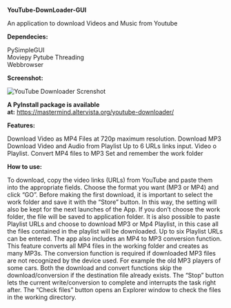 **YouTube-DownLoader-GUI**

An application to download Videos and Music from Youtube


**Dependecies:**

PySimpleGUI  
Moviepy 
Pytube 
Threading  
Webbrowser


**Screenshot:**

![YouTube Downloader Screnshot](Aspose.Words.02392d84-84ea-4a17-a3fd-99fda3114872.001.png)

**A PyInstall package is available at:** <https://mastermind.altervista.org/youtube-downloader/>


**Features:**

Download Video as MP4 Files at 720p maximum resolution.
Download MP3
Download Video and Audio from Playlist
Up to 6 URLs links input. Video o Playlist.
Convert MP4 files to MP3
Set and remember the work folder


**How to use:**

To download, copy the video links (URLs) from YouTube and paste them into the appropriate fields. Choose the format you want (MP3 or MP4) and click “GO”. Before making the first download, it is important to select the work folder and save it with the “Store” button. In this way, the setting will also be kept for the next launches of the App. If you don’t choose the work folder, the file will be saved to application folder. It is also possible to paste Playlist URLs and choose to download MP3 or Mp4 Playlist, in this case all the files contained in the playlist will be downloaded. Up to six Playlist URLs can be entered. The app also includes an MP4 to MP3 conversion function. This feature converts all MP4 files in the working folder and creates as many MP3s. The conversion function is required if downloaded MP3 files are not recognized by the device used. For example the old MP3 players of some cars. Both the download and convert functions skip the download/conversion if the destination file already exists. The “Stop” button lets the current write/conversion to complete and interrupts the task right after. The “Check files” button opens an Explorer window to check the files in the working directory.

